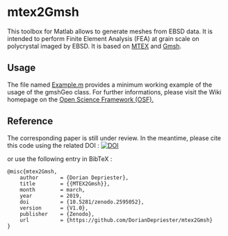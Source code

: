 # mtex2Gmsh
This toolbox for Matlab allows to generate meshes from EBSD data. It is intended to perform Finite Element Analysis (FEA) at grain scale on polycrystal imaged by EBSD. It is based on [MTEX](http://mtex-toolbox.github.io/) and [Gmsh](http://gmsh.info/).

## Usage
The file named [Example.m](https://github.com/DorianDepriester/mtex2Gmsh/blob/master/Example.m) provides a minimum working example of the usage of the gmshGeo class. For further informations, please visit the Wiki homepage on the [Open Science Framework (OSF).](https://osf.io/de6ru/wiki/home/)

## Reference
The corresponding paper is still under review. In the meantime, please cite this code using the related DOI :
[![DOI](https://zenodo.org/badge/137471547.svg)](https://zenodo.org/badge/latestdoi/137471547)

or use the following entry in BibTeX :
```
@misc{mtex2Gmsh,
    author       = {Dorian Depriester},
    title        = {{MTEX2Gmsh}},
    month        = march,
    year         = 2019,
    doi          = {10.5281/zenodo.2595052},
    version      = {V1.0},
    publisher    = {Zenodo},
    url          = {https://github.com/DorianDepriester/mtex2Gmsh}
}
```
